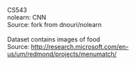 CS543 <br />
nolearn: CNN <br />
Source: fork from dnouri/nolearn <br />
<br />
Dataset contains images of food <br />
Source: http://research.microsoft.com/en-us/um/redmond/projects/menumatch/
